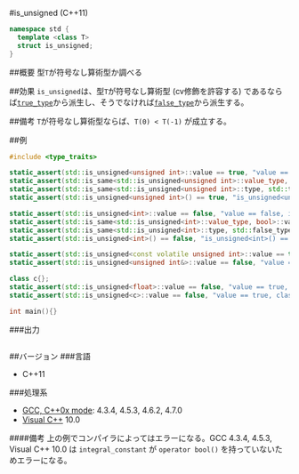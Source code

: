 #is_unsigned (C++11)
```cpp
namespace std {
  template <class T>
  struct is_unsigned;
}
```

##概要
型`T`が符号なし算術型か調べる


##効果
`is_unsigned`は、型`T`が符号なし算術型 (cv修飾を許容する) であるならば[`true_type`](./integral_constant-true_type-false_type.md)から派生し、そうでなければ[`false_type`](./integral_constant-true_type-false_type.md)から派生する。


##備考
`T`が符号なし算術型ならば、`T(0) < T(-1)` が成立する。


##例
```cpp
#include <type_traits>

static_assert(std::is_unsigned<unsigned int>::value == true, "value == true, unsigned int is unsigned");
static_assert(std::is_same<std::is_unsigned<unsigned int>::value_type, bool>::value, "value_type == bool");
static_assert(std::is_same<std::is_unsigned<unsigned int>::type, std::true_type>::value, "type == true_type");
static_assert(std::is_unsigned<unsigned int>() == true, "is_unsigned<unsigned int>() == true");

static_assert(std::is_unsigned<int>::value == false, "value == false, int is not unsigned");
static_assert(std::is_same<std::is_unsigned<int>::value_type, bool>::value, "value_type == bool");
static_assert(std::is_same<std::is_unsigned<int>::type, std::false_type>::value, "type == false_type");
static_assert(std::is_unsigned<int>() == false, "is_unsigned<int>() == false");

static_assert(std::is_unsigned<const volatile unsigned int>::value == true, "value == true, const volatile unsigned int is unsigned");
static_assert(std::is_unsigned<unsigned int&>::value == false, "value == true, unsigned int& is not unsigned");

class c{};
static_assert(std::is_unsigned<float>::value == false, "value == true, float is not unsigned");
static_assert(std::is_unsigned<c>::value == false, "value == true, class is not unsigned");

int main(){}
```

###出力
```
```

##バージョン
###言語
- C++11

###処理系
- [GCC, C++0x mode](/implementation#gcc.md): 4.3.4, 4.5.3, 4.6.2, 4.7.0
- [Visual C++](/implementation#visual_cpp.md) 10.0

####備考
上の例でコンパイラによってはエラーになる。GCC 4.3.4, 4.5.3, Visual C++ 10.0 は `integral_constant` が `operator bool()` を持っていないためエラーになる。


